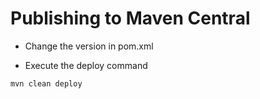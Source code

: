 # Publishing to Maven Central

- Change the version in pom.xml

- Execute the deploy command

```
mvn clean deploy
```
